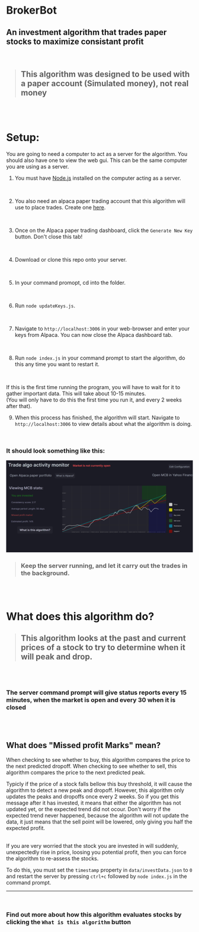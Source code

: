 # BrokerBot
## An investment algorithm that trades paper stocks to maximize consistant profit

<br>

> ## This algorithm was designed to be used with a paper account (Simulated money), not real money
<br><br>

# Setup:
 You are going to need a computer to act as a server for the algorithm. You should also have one to view the web gui. This can be the same computer you are using as a server.
<br>

 1) You must have [Node.js](https://nodejs.org) installed on the computer acting as a server.
<br>

 2) You also need an alpaca paper trading account that this algorithm will use to place trades. Create one [here](https://app.alpaca.markets/signup).
<br>

 3) Once on the Alpaca paper trading dashboard, click the ```Generate New Key``` button. Don't close this tab!
<br>

 4) Download or clone this repo onto your server.
<br>

 5) In your command promopt, cd into the folder.
<br>

 6) Run ```node updateKeys.js```.

<br>

 7) Navigate to ```http://localhost:3006``` in your web-browser and enter your keys from Alpaca. You can now close the Alpaca dashboard tab.
<br>

 8) Run ```node index.js``` in your command prompt to start the algorithm, do this any time you want to restart it.
<br>

 If this is the first time running the program, you will have to wait for it to gather important data. This will take about 10-15 minutes. <br>
 (You will only have to do this the first time you run it, and every 2 weeks after that).
<br>

 9) When this process has finished, the algorithm will start. Navigate to ```http://localhost:3006``` to view details about what the algorithm is doing.
<br>

### It should look something like this:
![webgui](public/assets/README/webgui.png)

> ### Keep the server running, and let it carry out the trades in the background.
<br><br>

# What does this algorithm do?

> ## This algorithm looks at the past and current prices of a stock to try to determine when it will peak and drop.
<br><br>

### The server command prompt will give status reports every 15 minutes, when the market is open and every 30 when it is closed
<br><br>

## What does "Missed profit Marks" mean?
 When checking to see whether to buy, this algorithm compares the price to the next predicted dropoff.
 When checking to see whether to sell, this algorithm compares the price to the next predicted peak. 
<br>

 Typicly if the price of a stock falls bellow this buy threshold, it will cause the algorithm to detect a new peak and dropoff.
 However, this algorithm only updates the peaks and dropoffs once every 2 weeks. So if you get this message after it has invested, it means that either the algorithm has not updated yet, or the expected trend did not ocour.
 Don't worry if the expected trend never happened, because the algorithm will not update the data, it just means that the sell point will be lowered, only giving you half the expected profit. 
<br><br>

 If you are very worried that the stock you are invested in will suddenly, unexpectedly rise in price, loosing you potential profit, then you can force the algorithm to re-assess the stocks.

 To do this, you must set the ```timestamp``` property in ```data/investData.json``` to ```0``` and restart the server by pressing ```ctrl+c``` followed by ```node index.js``` in the command prompt.
<br>

---

<br>

### Find out more about how this algorithm evaluates stocks by clicking the ```What is this algorithm``` button
